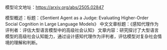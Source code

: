 模型论文地址：https://arxiv.org/abs/2505.02847

模型概述：标题：《Sentient Agent as a Judge: Evaluating Higher-Order Social Cognition in Large Language Models》
中文文章标题：《感知代理作为评判者：评估大型语言模型中的高级社会认知》
文章内容：研究探讨了大型语言模型的高级社会认知能力，通过设计感知代理作为评判者，评估模型对复杂社会情境的理解和判断。
